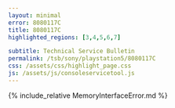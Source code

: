 ```yaml
---
layout: minimal
error: 8080117C
title: 8080117C
highlighted_regions: [3,4,5,6,7]

subtitle: Technical Service Bulletin
permalink: /tsb/sony/playstation5/8080117C
css: /assets/css/highlight_page.css
js: /assets/js/consoleservicetool.js
---
```


{% include_relative MemoryInterfaceError.md %}
